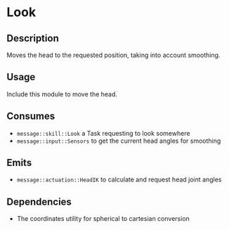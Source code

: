 # Look

## Description

Moves the head to the requested position, taking into account smoothing.

## Usage

Include this module to move the head.

## Consumes

- `message::skill::Look` a Task requesting to look somewhere
- `message::input::Sensors` to get the current head angles for smoothing

## Emits

- `message::actuation::HeadIK` to calculate and request head joint angles

## Dependencies

- The coordinates utility for spherical to cartesian conversion
